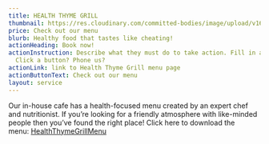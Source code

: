 ```yaml
---
title: HEALTH THYME GRILL
thumbnail: https://res.cloudinary.com/committed-bodies/image/upload/v1642662882/services/Committed-Bodies-Meals-Delivery-meal-prep-2.png
price: Check out our menu
blurb: Healthy food that tastes like cheating!
actionHeading: Book now!
actionInstruction: Describe what they must do to take action. Fill in a form?
  Click a button? Phone us?
actionLink: link to Health Thyme Grill menu page
actionButtonText: Check out our menu
layout: service
---
```

Our in-house cafe has a health-focused menu created by an expert chef and nutritionist. If you’re looking for a friendly atmosphere with like-minded people then you’ve found the right place! Click here to download the menu: [HealthThymeGrillMenu](https://committedbodies.co.za/wp-content/uploads/2020/07/HealthThymeGrillMenu.pdf)